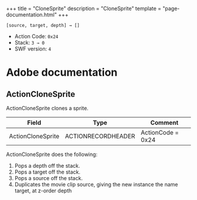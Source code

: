 +++
title = "CloneSprite"
description = "CloneSprite"
template = "page-documentation.html"
+++

```
[source, target, depth] → []
```

- Action Code: `0x24`
- Stack: `3 → 0`
- SWF version: `4`

# Adobe documentation

## ActionCloneSprite

ActionCloneSprite clones a sprite.

| Field             | Type               | Comment           |
|-------------------|--------------------|-------------------|
| ActionCloneSprite | ACTIONRECORDHEADER | ActionCode = 0x24 |

ActionCloneSprite does the following:
1. Pops a depth off the stack.
2. Pops a target off the stack.
3. Pops a source off the stack.
4. Duplicates the movie clip source, giving the new instance the name target, at z-order depth
